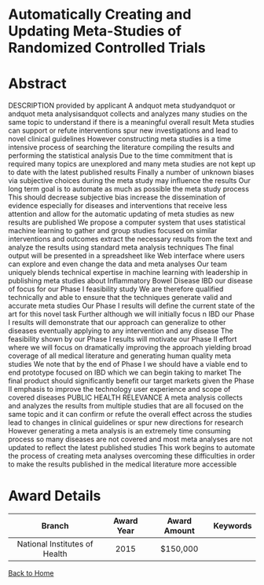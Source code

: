 
Automatically Creating and Updating Meta-Studies of Randomized Controlled Trials
================================================================================

# Abstract


DESCRIPTION  provided by applicant    A andquot meta studyandquot   or andquot meta analysisandquot   collects and analyzes many studies on the same topic to understand if there is a meaningful  overall result  Meta studies can support  or refute  interventions  spur new investigations  and lead to novel clinical guidelines  However  constructing meta studies is a time intensive process of searching the literature  compiling the results  and performing the statistical analysis  Due to the time commitment that is required  many topics are unexplored  and many meta studies are not kept up to date with the latest published results  Finally  a number of  unknown  biases  via subjective choices during the meta study  may influence the results  Our long term goal is to automate  as much as possible  the meta study process  This should decrease subjective bias  increase the dissemination of evidence  especially for diseases and interventions that receive less attention  and allow for the automatic updating of meta studies as new results are published  We propose a computer system that uses statistical machine learning to gather and group studies focused on similar interventions and outcomes  extract the necessary results from the text  and analyze the results using standard meta analysis techniques  The final output will be presented in a spreadsheet like Web interface where users can explore and even change the data and meta analyses  Our team uniquely blends technical expertise in machine learning with leadership in publishing meta studies about Inflammatory Bowel Disease  IBD   our disease of focus for our Phase I feasibility study  We are therefore qualified technically and able
to ensure that the techniques generate valid and accurate meta studies  Our Phase I results will define the current state of the art for this novel task  Further  although we will initially focus n IBD  our Phase I results will demonstrate that our approach can generalize to other diseases  eventually applying to any intervention and any disease  The feasibility shown by our Phase I results will motivate our Phase II effort where we will focus on dramatically improving the approach  yielding broad coverage of all medical literature and generating human quality meta studies  We note that by the end of Phase I we should have a viable end to end prototype  focused on IBD  which we can begin taking to market  The final product should significantly benefit our target markets given the Phase II emphasis to improve the technology  user experience  and scope of covered diseases PUBLIC HEALTH RELEVANCE   A meta analysis collects and analyzes the results from multiple studies that are all focused on the same topic  and it can confirm  or refute  the overall
effect across the studies  lead to changes in clinical guidelines  or spur new directions for research  However  generating a meta analysis is an extremely time consuming process  so many diseases are not covered  and most meta analyses are not updated to reflect the latest published studies  This work begins to automate the process of creating meta analyses  overcoming these difficulties in order to make the results published in the medical literature more accessible  

# Award Details

|Branch|Award Year|Award Amount|Keywords|
| :---: | :---: | :---: | :---: |
|National Institutes of Health|2015|$150,000||
  
  


[Back to Home](https://github.com/chrischow/dod_sbir_awards/Reports/JH/#2457)